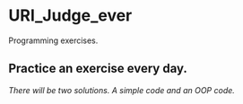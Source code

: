 # URI_Judge_ever
Programming exercises.

## Practice an exercise every day.

*There will be two solutions. A simple code and an OOP code.*
